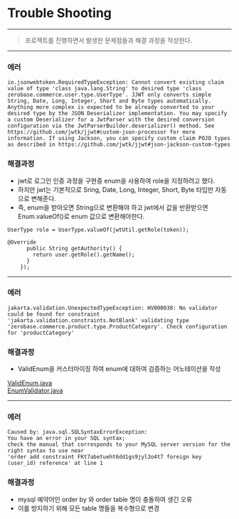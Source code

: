 # Trouble Shooting

---
>프로젝트를 진행하면서 발생한 문제점들과 해결 과정을 작성한다.

---

### 에러
```
io.jsonwebtoken.RequiredTypeException: Cannot convert existing claim value of type 'class java.lang.String' to desired type 'class zerobase.commerce.user.type.UserType'. JJWT only converts simple String, Date, Long, Integer, Short and Byte types automatically. Anything more complex is expected to be already converted to your desired type by the JSON Deserializer implementation. You may specify a custom Deserializer for a JwtParser with the desired conversion configuration via the JwtParserBuilder.deserializer() method. See https://github.com/jwtk/jjwt#custom-json-processor for more information. If using Jackson, you can specify custom claim POJO types as described in https://github.com/jwtk/jjwt#json-jackson-custom-types
```

### 해결과정
- jwt로 로그인 인증 과정을 구현중 enum을 사용하여 role을 지정하려고 했다.
- 하지만 jwt는 기본적으로 Sring, Date, Long, Integer, Short, Byte 타입만 자동으로 변해준다.
- 즉, enum을 받아오면 String으로 변환해야 하고 jwt에서 값을 반환받으면 Enum.valueOf()로 enum 값으로 변환해야한다.

```
UserType role = UserType.valueOf(jwtUtil.getRole(token));
```
```
@Override
      public String getAuthority() {
        return user.getRole().getName();
      }
    });
```

---

### 에러
```
jakarta.validation.UnexpectedTypeException: HV000030: No validator could be found for constraint 'jakarta.validation.constraints.NotBlank' validating type 'zerobase.commerce.product.type.ProductCategory'. Check configuration for 'productCategory'
```

### 해결과정
- ValidEnum을 커스터마이징 하여 enum에 대하여 검증하는 어노테이션을 작성

[ValidEnum.java](../src/main/java/zerobase/commerce/validation/ValidEnum.java)\
[EnumValidator.java](../src/main/java/zerobase/commerce/validation/EnumValidator.java)

---

### 에러
```angular2html
Caused by: java.sql.SQLSyntaxErrorException: 
You have an error in your SQL syntax; 
check the manual that corresponds to your MySQL server version for the right syntax to use near 
'order add constraint FKt7abetueht6dd1gs9jyl3o4t7 foreign key (user_id) reference' at line 1
```

### 해결과정
- mysql 예약어인 order by 와 order table 명이 충돌하여 생긴 오류
- 이를 방지하기 위해 모든 table 명들을 복수형으로 변경